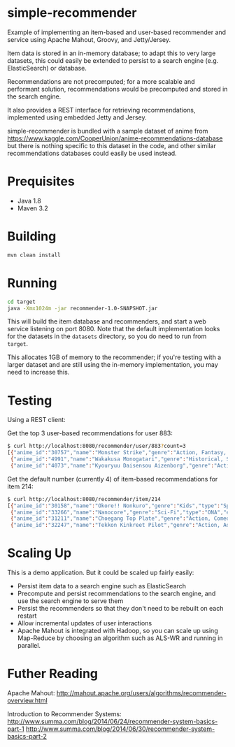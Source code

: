 simple-recommender
==================
Example of implementing an item-based and user-based recommender and service using Apache Mahout, Groovy, and Jetty/Jersey.

Item data is stored in an in-memory database; to adapt this to very large datasets, this could easily be extended to persist to a search engine (e.g. ElasticSearch) or database.

Recommendations are not precomputed; for a more scalable and performant solution, recommendations would be precomputed and stored in the search engine.

It also provides a REST interface for retrieving recommendations, implemented using embedded Jetty and Jersey.

simple-recommender is bundled with a sample dataset of anime from  
https://www.kaggle.com/CooperUnion/anime-recommendations-database  
but there is nothing specific to this dataset in the code, and other similar recommendations databases could easily be used instead.

Prequisites
===========
- Java 1.8
- Maven 3.2

Building
========
```bash
mvn clean install
```

Running
=======
```bash
cd target
java -Xmx1024m -jar recommender-1.0-SNAPSHOT.jar
```

This will build the item database and recommenders, and start a web service listening on port 8080.
Note that the default implementation looks for the datasets in the `datasets` directory, so you do need to run from `target`.

This allocates 1GB of memory to the recommender; if you're testing with a larger dataset and are still using the in-memory implementation, you may need to increase this.

Testing
=======

Using a REST client:


Get the top 3 user-based recommendations for user 883:
```bash
$ curl http://localhost:8080/recommender/user/883?count=3
[{"anime_id":"30757","name":"Monster Strike","genre":"Action, Fantasy, Game","type":"ONA","episodes":"51","rating":"6.66","members":"7089"},
 {"anime_id":"4991","name":"Wakakusa Monogatari","genre":"Historical, Slice of Life","type":"Special","episodes":"1","rating":"6.56","members":"373"},
 {"anime_id":"4073","name":"Kyouryuu Daisensou Aizenborg","genre":"Action, Mecha","type":"TV","episodes":"39","rating":"6.90","members":"411"}]
```

Get the default number (currently 4) of item-based recommendations for item 214:
```bash
$ curl http://localhost:8080/recommender/item/214
[{"anime_id":"30158","name":"Okore!! Nonkuro","genre":"Kids","type":"Special","episodes":"1","rating":"3.93","members":"52"},
 {"anime_id":"33266","name":"Nanocore","genre":"Sci-Fi","type":"ONA","episodes":"10","rating":"6.17","members":"163"},
 {"anime_id":"31211","name":"Choegang Top Plate","genre":"Action, Comedy, Kids, Sports","type":"TV","episodes":"26","rating":"7.20","members":"86"},
 {"anime_id":"32247","name":"Tekkon Kinkreet Pilot","genre":"Action, Adventure, Psychological, Supernatural","type":"Special","episodes":"1","rating":"5.20","members":"345"}]
```

Scaling Up
==========
This is a demo application. But it could be scaled up fairly easily:
- Persist item data to a search engine such as ElasticSearch
- Precompute and persist recommendations to the search engine, and use the search engine to serve them
- Persist the recommenders so that they don't need to be rebuilt on each restart
- Allow incremental updates of user interactions
- Apache Mahout is integrated with Hadoop, so you can scale up using Map-Reduce by choosing an algorithm such as ALS-WR and running in parallel.


Futher Reading
==============
Apache Mahout: 
http://mahout.apache.org/users/algorithms/recommender-overview.html

Introduction to Recommender Systems:
http://www.summa.com/blog/2014/06/24/recommender-system-basics-part-1
http://www.summa.com/blog/2014/06/30/recommender-system-basics-part-2







